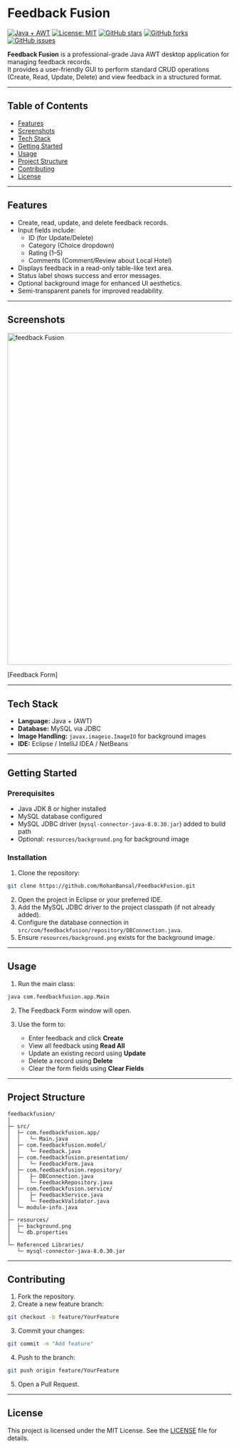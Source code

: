 
# Feedback Fusion

[![Java + AWT](https://img.shields.io/badge/Language-Java%20%2B%20AWT-orange)](https://www.java.com/) 
[![License: MIT](https://img.shields.io/badge/License-MIT-green)](LICENSE)
[![GitHub stars](https://img.shields.io/github/stars/RohanBansal/FeedbackFusion?style=social)](https://github.com/RohanBansal/FeedbackFusion/stargazers)
[![GitHub forks](https://img.shields.io/github/forks/RohanBansal/FeedbackFusion?style=social)](https://github.com/RohanBansal/FeedbackFusion/network/members)
[![GitHub issues](https://img.shields.io/github/issues/RohanBansal/FeedbackFusion?style=social)](https://github.com/RohanBansal/FeedbackFusion/issues)


**Feedback Fusion** is a professional-grade Java AWT desktop application for managing feedback records.  
It provides a user-friendly GUI to perform standard CRUD operations (Create, Read, Update, Delete) and view feedback in a structured format.

---

## Table of Contents
- [Features](#features)
- [Screenshots](#screenshots)
- [Tech Stack](#tech-stack)
- [Getting Started](#getting-started)
- [Usage](#usage)
- [Project Structure](#project-structure)
- [Contributing](#contributing)
- [License](#license)

---

## Features
- Create, read, update, and delete feedback records.
- Input fields include:
  - ID (for Update/Delete)
  - Category (Choice dropdown)
  - Rating (1–5)
  - Comments (Comment/Review about Local Hotel)
- Displays feedback in a read-only table-like text area.
- Status label shows success and error messages.
- Optional background image for enhanced UI aesthetics.
- Semi-transparent panels for improved readability.

---

## Screenshots


<img width="847" height="745" alt="feedback Fusion " src="https://github.com/user-attachments/assets/dd184676-4dc4-41b4-825d-1d50926f76ee" />


[Feedback Form]

---

## Tech Stack
- **Language:** Java + (AWT)
- **Database:** MySQL via JDBC
- **Image Handling:** `javax.imageio.ImageIO` for background images
- **IDE:** Eclipse / IntelliJ IDEA / NetBeans

---

## Getting Started

### Prerequisites
- Java JDK 8 or higher installed
- MySQL database configured
- MySQL JDBC driver (`mysql-connector-java-8.0.30.jar`) added to build path
- Optional: `resources/background.png` for background image

### Installation
1. Clone the repository:
```bash
git clone https://github.com/RohanBansal/FeedbackFusion.git
````

2. Open the project in Eclipse or your preferred IDE.
3. Add the MySQL JDBC driver to the project classpath (if not already added).
4. Configure the database connection in `src/com/feedbackfusion/repository/DBConnection.java`.
5. Ensure `resources/background.png` exists for the background image.

---

## Usage

1. Run the main class:

```bash
java com.feedbackfusion.app.Main
```

2. The Feedback Form window will open.
3. Use the form to:

   * Enter feedback and click **Create**
   * View all feedback using **Read All**
   * Update an existing record using **Update**
   * Delete a record using **Delete**
   * Clear the form fields using **Clear Fields**

---

## Project Structure

```
feedbackfusion/
│
├─ src/
│  ├─ com.feedbackfusion.app/
│  │   └─ Main.java
│  ├─ com.feedbackfusion.model/
│  │   └─ Feedback.java
│  ├─ com.feedbackfusion.presentation/
│  │   └─ FeedbackForm.java
│  ├─ com.feedbackfusion.repository/
│  │   ├─ DBConnection.java
│  │   └─ FeedbackRepository.java
│  ├─ com.feedbackfusion.service/
│  │   ├─ FeedbackService.java
│  │   └─ FeedbackValidator.java
│  └─ module-info.java
│
├─ resources/
│  ├─ background.png
│  └─ db.properties
│
└─ Referenced Libraries/
   └─ mysql-connector-java-8.0.30.jar
```

---

## Contributing

1. Fork the repository.
2. Create a new feature branch:

```bash
git checkout -b feature/YourFeature
```

3. Commit your changes:

```bash
git commit -m "Add feature"
```

4. Push to the branch:

```bash
git push origin feature/YourFeature
```

5. Open a Pull Request.

---

## License

This project is licensed under the MIT License.
See the [LICENSE](LICENSE) file for details.

```

